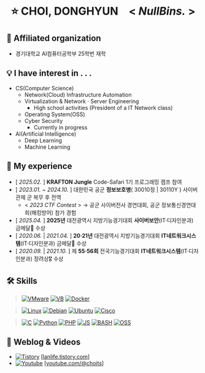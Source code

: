 <div align="center">
  <h1>⭐ CHOI, DONGHYUN &ensp; < <i>NullBins.</i> ></h1>
</div>

## 📍 Affiliated organization
<!-- 계룡디지텍고등학교 정보통신과 2022년 졸업 (동아리: IT네트워크반) -->
- 경기대학교 AI컴퓨터공학부 25학번 재학

## 💡 I have interest in . . .
- CS(Computer Science)
  - Network(Cloud) Infrastructure Automation
  - Virtualization & Network · Server Engineering
    - High school activities (President of a IT Network class)
  - Operating System(OSS)
  - Cyber Security
    - Currently in progress
  <!-- Development -->
- AI(Artificial Intelligence)
  - Deep Learning
  - Machine Learning
<!-- Film & Video Production
  - Video Editing -->

## 🎇 My experience
- [ *2025.02.* ] **KRAFTON Jungle** Code-Safari 1기 프로그래밍 캠프 참여
- [ *2023.01. ~ 2024.10.* ] 대한민국 공군 **정보보호병**( 30010정 | 30110Y ) 사이버관제 군 복무 후 전역
  * < *2023 CTF Contest* > → 공군 사이버전사 경연대회, 공군 정보통신경연대회(해킹방어) 참가 경험
- [ *2025.04.* ] **2025년** 대전광역시 지방기능경기대회 **사이버보안**(IT·디자인분과) 금메달🥇 수상
- [ *2020.06.* | *2021.04.* ] **20·21년** 대전광역시 지방기능경기대회 **IT네트워크시스템**(IT·디자인분과) 금메달🥇 수상
- [ *2020.09.* | *2021.10.* ] 제 **55·56회** 전국기능경기대회 **IT네트워크시스템**(IT·디자인분과) 장려상🎖 수상

## 🛠 Skills
> [![VMware](https://img.shields.io/badge/VMware-607078.svg?&style=for-the-badge&logo=vmware&logoColor=white)](https://www.vmware.com/)
> [![VB](https://img.shields.io/badge/VirtualBox-2F61B4.svg?&style=for-the-badge&logo=VirtualBox&logoColor=white)](https://www.virtualbox.org/)
> [![Docker](https://img.shields.io/badge/Docker-2496ED.svg?&style=for-the-badge&logo=Docker&logoColor=white)](https://www.docker.com/)

> [![Linux](https://img.shields.io/badge/Linux-FCC624.svg?&style=for-the-badge&logo=Linux&logoColor=white)](https://www.kernel.org/)
> [![Debian](https://img.shields.io/badge/Debian-A81D33.svg?&style=for-the-badge&logo=Debian&logoColor=white)](https://www.debian.org/)
> [![Ubuntu](https://img.shields.io/badge/Ubuntu-E95420.svg?&style=for-the-badge&logo=Ubuntu&logoColor=white)](https://ubuntu.com/)
> [![Cisco](https://img.shields.io/badge/Cisco-1BA0D7.svg?&style=for-the-badge&logo=Cisco&logoColor=white)](https://www.cisco.com/)

> [![C](https://img.shields.io/badge/C-A8B9CC.svg?&style=for-the-badge&logo=C&logoColor=white)](https://learn.microsoft.com/ko-kr/cpp/c-language/c-language-reference?view=msvc-170)
> [![Python](https://img.shields.io/badge/Python-3776AB.svg?&style=for-the-badge&logo=Python&logoColor=white)](https://www.python.org/)
> [![PHP](https://img.shields.io/badge/PHP-777BB4.svg?&style=for-the-badge&logo=PHP&logoColor=white)](https://www.php.net/)
> [![JS](https://img.shields.io/badge/JS-F0DB4F.svg?&style=for-the-badge&logo=Javascript&logoColor=white)](https://javascript.info/)
> [![BASH](https://img.shields.io/badge/Shell_Script-4EAA25.svg?&style=for-the-badge&logo=GNUBash&logoColor=white)](https://www.gnu.org/software/bash/)
> [![OSS](https://img.shields.io/badge/OSS-DD0700.svg?&style=for-the-badge&logo=Opensourceinitiative&logoColor=white)](https://www.oss.kr/)
<!--
> ![EATING](https://img.shields.io/badge/I'M_EATING_VERY_WELL-000000.svg?&style=social&logoColor=white)
-->

<!--
```bash
  echo "Welcome to My world!🥰";
```
-->

<!-- ## 📜 Certificates -->
<!-- [ *2024.06.* ] 정보처리산업기사(Industrial Engineer Information Processing) -->
<!-- [ *2020.07.* ] 정보기기운용기능사(Craftsman Information Equipment Operation) -->
<!-- [ *2020.12.* ] 네트워크관리사2급(Network Advisor Class-II) <*ICQA*> -->
<!-- [ *2020.09.* ] 리눅스마스터2급(Linux Master Class-II) <*KAIT*> -->

## 💾 Weblog & Videos
- [![Tistory](https://img.shields.io/badge/TISTORY-EC4815.svg?&style=flat&logo=Tistory&logoColor=white)](https://lanlife.tistory.com/) [[lanlife.tistory.com]]
- [![Youtube](https://img.shields.io/badge/YOUTUBE-FF0000.svg?&style=flat&logo=youtube&logoColor=white)](https://youtube.com/@choits) [[youtube.com/@choits]]
<!-- [![Hits](https://hits.seeyoufarm.com/api/count/incr/badge.svg?url=https%3A%2F%2Fgithub.com%2FNullBins&count_bg=%23B2DDE6&title_bg=%23299ABE&icon=github.svg&icon_color=%23FFFFFF&title=GitHub&edge_flat=false)](https://github.com/NullBins) [[Github/NullBins]] -->

[lanlife.tistory.com]: <https://lanlife.tistory.com/>
[youtube.com/@choits]: <https://youtube.com/@choits>
<!-- [Github/NullBins]: <https://github.com/NullBins> -->
